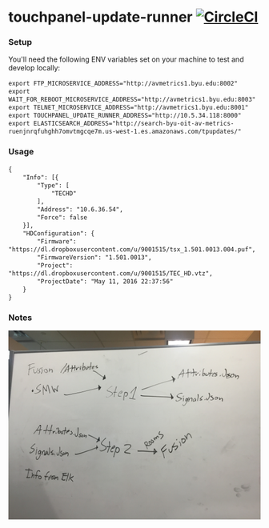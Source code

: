 # touchpanel-update-runner [![CircleCI](https://circleci.com/gh/byuoitav/touchpanel-update-runner.svg?style=svg)](https://circleci.com/gh/byuoitav/touchpanel-update-runner)

### Setup
You'll need the following ENV variables set on your machine to test and develop locally:
```
export FTP_MICROSERVICE_ADDRESS="http://avmetrics1.byu.edu:8002"
export WAIT_FOR_REBOOT_MICROSERVICE_ADDRESS="http://avmetrics1.byu.edu:8003"
export TELNET_MICROSERVICE_ADDRESS="http://avmetrics1.byu.edu:8001"
export TOUCHPANEL_UPDATE_RUNNER_ADDRESS="http://10.5.34.118:8000"
export ELASTICSEARCH_ADDRESS="http://search-byu-oit-av-metrics-ruenjnrqfuhghh7omvtmgcqe7m.us-west-1.es.amazonaws.com/tpupdates/"
```

### Usage
```
{
    "Info": [{
        "Type": [
            "TECHD"
        ],
        "Address": "10.6.36.54",
        "Force": false
    }],
    "HDConfiguration": {
        "Firmware": "https://dl.dropboxusercontent.com/u/9001515/tsx_1.501.0013.004.puf",
        "FirmwareVersion": "1.501.0013",
        "Project": "https://dl.dropboxusercontent.com/u/9001515/TEC_HD.vtz",
        "ProjectDate": "May 11, 2016 22:37:56"
    }
}
```

### Notes
![Whiteboard Picture](whiteboard.jpg)
